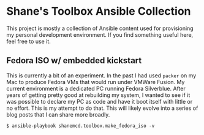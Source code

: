 # Shane's Toolbox Ansible Collection

This project is mostly a collection of Ansible content used for provisioning my
personal development environment. If you find something useful here, feel free
to use it.

## Fedora ISO w/ embedded kickstart

This is currently a bit of an experiment. In the past I had used `packer` on my
Mac to produce Fedora VMs that would run under VMWare Fusion. My current
environment is a dedicated PC running Fedora Silverblue. After years of getting
pretty good at rebuilding my system, I wanted to see if it was possible to
declare my PC as code and have it boot itself with little or no effort. This is
my attempt to do that. This will likely evolve into a series of blog posts that
I can share more broadly.



```
$ ansible-playbook shanemcd.toolbox.make_fedora_iso -v 
```
